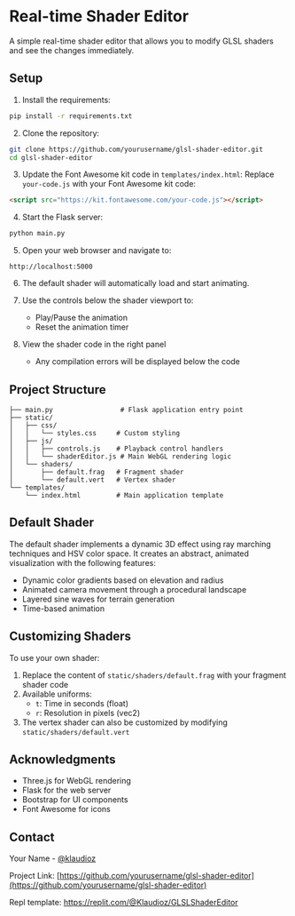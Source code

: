 # Real-time Shader Editor

A simple real-time shader editor that allows you to modify GLSL shaders and see the changes immediately.

## Setup

1. Install the requirements:
```bash
pip install -r requirements.txt
```

2. Clone the repository:
```bash
git clone https://github.com/yourusername/glsl-shader-editor.git
cd glsl-shader-editor
```

3. Update the Font Awesome kit code in `templates/index.html`:
Replace `your-code.js` with your Font Awesome kit code:
```html
<script src="https://kit.fontawesome.com/your-code.js"></script>
```

4. Start the Flask server:
```bash
python main.py
```

5. Open your web browser and navigate to:
```
http://localhost:5000
```

6. The default shader will automatically load and start animating.

7. Use the controls below the shader viewport to:
   - Play/Pause the animation
   - Reset the animation timer

8. View the shader code in the right panel
   - Any compilation errors will be displayed below the code

## Project Structure

```
├── main.py                 # Flask application entry point
├── static/
│   ├── css/
│   │   └── styles.css     # Custom styling
│   ├── js/
│   │   ├── controls.js    # Playback control handlers
│   │   └── shaderEditor.js # Main WebGL rendering logic
│   └── shaders/
│       ├── default.frag   # Fragment shader
│       └── default.vert   # Vertex shader
└── templates/
    └── index.html         # Main application template
```

## Default Shader

The default shader implements a dynamic 3D effect using ray marching techniques and HSV color space. It creates an abstract, animated visualization with the following features:

- Dynamic color gradients based on elevation and radius
- Animated camera movement through a procedural landscape
- Layered sine waves for terrain generation
- Time-based animation

## Customizing Shaders

To use your own shader:

1. Replace the content of `static/shaders/default.frag` with your fragment shader code
2. Available uniforms:
   - `t`: Time in seconds (float)
   - `r`: Resolution in pixels (vec2)
3. The vertex shader can also be customized by modifying `static/shaders/default.vert`

## Acknowledgments

- Three.js for WebGL rendering
- Flask for the web server
- Bootstrap for UI components
- Font Awesome for icons

## Contact

Your Name - [@klaudioz](https://twitter.com/klaudioz)

Project Link: [https://github.com/yourusername/glsl-shader-editor](https://github.com/yourusername/glsl-shader-editor)

Repl template: https://replit.com/@Klaudioz/GLSLShaderEditor